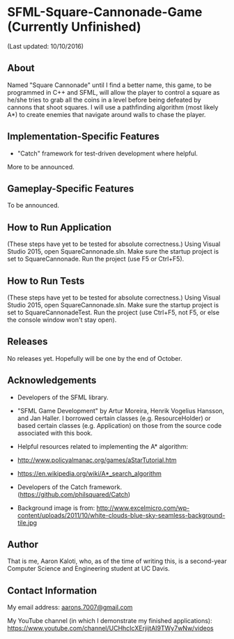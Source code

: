 # SFML-Square-Cannonade-Game (Currently Unfinished)

(Last updated: 10/10/2016)

About
-----

Named "Square Cannonade" until I find a better name, this game, 
to be programmed in C++ and SFML, will allow the player to control
a square as he/she tries to grab all the coins in a level before
being defeated by cannons that shoot squares. I will use a
pathfinding algorithm (most likely A*) to create enemies
that navigate around walls to chase the player.

Implementation-Specific Features
--------------------------------

* "Catch" framework for test-driven development where helpful.

More to be announced.

Gameplay-Specific Features
--------------------------

To be announced.

How to Run Application
----------------------

(These steps have yet to be tested for absolute correctness.)
Using Visual Studio 2015, open SquareCannonade.sln.
Make sure the startup project is set to SquareCannonade.
Run the project (use F5 or Ctrl+F5).

How to Run Tests
----------------

(These steps have yet to be tested for absolute correctness.)
Using Visual Studio 2015, open SquareCannonade.sln.
Make sure the startup project is set to SquareCannonadeTest.
Run the project (use Ctrl+F5, not F5,
or else the console window won't stay open).

Releases
--------

No releases yet. Hopefully will be one by the end of October.


Acknowledgements
----------------

* Developers of the SFML library.

* "SFML Game Development" by Artur Moreira, Henrik Vogelius
Hansson, and Jan Haller. I borrowed certain classes (e.g.
ResourceHolder) or based certain classes (e.g. Application) on those from the
source code associated with this book.

* Helpful resources related to implementing the A* algorithm:
 * http://www.policyalmanac.org/games/aStarTutorial.htm
 * https://en.wikipedia.org/wiki/A*_search_algorithm

* Developers of the Catch framework.
(https://github.com/philsquared/Catch)

* Background image is from:
http://www.excelmicro.com/wp-content/uploads/2011/10/white-clouds-blue-sky-seamless-background-tile.jpg

Author
------

That is me, Aaron Kaloti, who, as of the time of writing this,
is a second-year Computer Science and Engineering
student at UC Davis.

Contact Information
-------------------

My email address: aarons.7007@gmail.com

My YouTube channel (in which I demonstrate my finished applications):
https://www.youtube.com/channel/UCHhcIcXErjijtAI9TWy7wNw/videos
